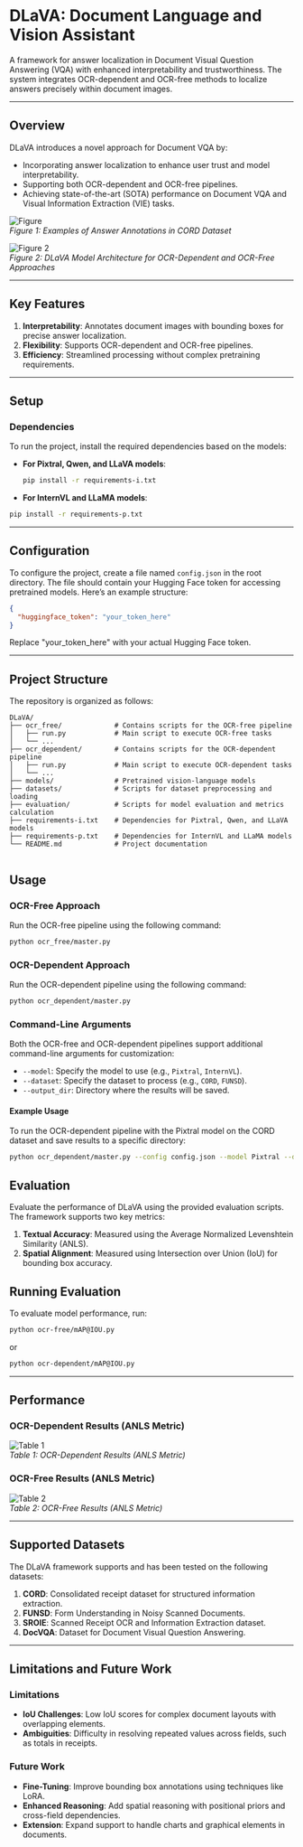 # DLaVA: Document Language and Vision Assistant

A framework for answer localization in Document Visual Question Answering (VQA) with enhanced interpretability and trustworthiness. The system integrates OCR-dependent and OCR-free methods to localize answers precisely within document images.

---

## Overview

DLaVA introduces a novel approach for Document VQA by:
- Incorporating answer localization to enhance user trust and model interpretability.
- Supporting both OCR-dependent and OCR-free pipelines.
- Achieving state-of-the-art (SOTA) performance on Document VQA and Visual Information Extraction (VIE) tasks.

![Figure ](images/figure1.png)  
*Figure 1: Examples of Answer Annotations in CORD Dataset*

![Figure 2](images/figure2.png)  
*Figure 2: DLaVA Model Architecture for OCR-Dependent and OCR-Free Approaches*

---

## Key Features

1. **Interpretability**: Annotates document images with bounding boxes for precise answer localization.
2. **Flexibility**: Supports OCR-dependent and OCR-free pipelines.
3. **Efficiency**: Streamlined processing without complex pretraining requirements.

---

## Setup

### Dependencies

To run the project, install the required dependencies based on the models:

- **For Pixtral, Qwen, and LLaVA models**:
  ```bash
  pip install -r requirements-i.txt
  ```
 - **For InternVL and LLaMA models**:
  ```bash
  pip install -r requirements-p.txt
  ```
---

## Configuration

To configure the project, create a file named `config.json` in the root directory. The file should contain your Hugging Face token for accessing pretrained models. Here’s an example structure:

```json
{
  "huggingface_token": "your_token_here"
}
```

Replace "your_token_here" with your actual Hugging Face token.

---

## Project Structure

The repository is organized as follows:

```plaintext
DLaVA/
├── ocr_free/             # Contains scripts for the OCR-free pipeline
│   ├── run.py            # Main script to execute OCR-free tasks
│   └── ...
├── ocr_dependent/        # Contains scripts for the OCR-dependent pipeline
│   ├── run.py            # Main script to execute OCR-dependent tasks
│   └── ...
├── models/               # Pretrained vision-language models
├── datasets/             # Scripts for dataset preprocessing and loading
├── evaluation/           # Scripts for model evaluation and metrics calculation
├── requirements-i.txt    # Dependencies for Pixtral, Qwen, and LLaVA models
├── requirements-p.txt    # Dependencies for InternVL and LLaMA models
└── README.md             # Project documentation


```

## Usage

### OCR-Free Approach

Run the OCR-free pipeline using the following command:
```bash
python ocr_free/master.py
```

### OCR-Dependent Approach

Run the OCR-dependent pipeline using the following command:
```bash
python ocr_dependent/master.py 
```

### Command-Line Arguments

Both the OCR-free and OCR-dependent pipelines support additional command-line arguments for customization:

- `--model`: Specify the model to use (e.g., `Pixtral`, `InternVL`).
- `--dataset`: Specify the dataset to process (e.g., `CORD`, `FUNSD`).
- `--output_dir`: Directory where the results will be saved.

#### Example Usage

To run the OCR-dependent pipeline with the Pixtral model on the CORD dataset and save results to a specific directory:
```bash
python ocr_dependent/master.py --config config.json --model Pixtral --dataset CORD --output_dir ./results/
```


## Evaluation

Evaluate the performance of DLaVA using the provided evaluation scripts. The framework supports two key metrics:

1. **Textual Accuracy**: Measured using the Average Normalized Levenshtein Similarity (ANLS).
2. **Spatial Alignment**: Measured using Intersection over Union (IoU) for bounding box accuracy.



## Running Evaluation

To evaluate model performance, run:
```bash
python ocr-free/mAP@IOU.py
```
or 
```bash
python ocr-dependent/mAP@IOU.py
```

---

## Performance

### OCR-Dependent Results (ANLS Metric)

![Table 1](images/table1.png)  
*Table 1: OCR-Dependent Results (ANLS Metric)*

### OCR-Free Results (ANLS Metric)

![Table 2](images/table2.png)  
*Table 2: OCR-Free Results (ANLS Metric)*

---

## Supported Datasets

The DLaVA framework supports and has been tested on the following datasets:

1. **CORD**: Consolidated receipt dataset for structured information extraction.
2. **FUNSD**: Form Understanding in Noisy Scanned Documents.
3. **SROIE**: Scanned Receipt OCR and Information Extraction dataset.
4. **DocVQA**: Dataset for Document Visual Question Answering.

---

## Limitations and Future Work

### Limitations

- **IoU Challenges**: Low IoU scores for complex document layouts with overlapping elements.
- **Ambiguities**: Difficulty in resolving repeated values across fields, such as totals in receipts.

### Future Work

- **Fine-Tuning**: Improve bounding box annotations using techniques like LoRA.
- **Enhanced Reasoning**: Add spatial reasoning with positional priors and cross-field dependencies.
- **Extension**: Expand support to handle charts and graphical elements in documents.


